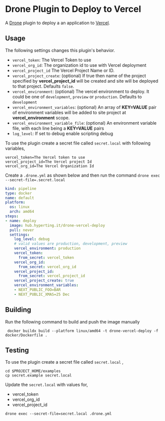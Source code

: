 # Drone Plugin to Deploy to Vercel

A [Drone](https://drone.io) plugin to deploy a an application to [Vercel](https://vercel.com/).

## Usage

The following settings changes this plugin's behavior.

* `vercel_token`: The Vercel Token to use
* `vercel_org_id`: The organization id to use with Vercel deployment
* `vercel_project_id` The Vercel Project Name or ID.
* `vercel_project_create`: (optional) If true then  name of the project specified by __vercel_project_id__ will be created and site will be deployed to that project. Defaults `false`.
* `vercel_environment`: (optional) The vercel environment to deploy. It could be one of `development`, `preview` or `production`. Defaults to `development`
* `vercel_environment_variables`: (optional) An array of __KEY=VALUE__ pair of environment variables will be added to site project at __vercel_environment__ scope.
* `vercel_environment_variable_file`: (optional) An environment variable file, with each line being a __KEY=VALUE__ pairs
* `log_level`:  If set to debug enable scripting debug

To use the plugin create a secret file called `secret.local` with following variables,

```text
vercel_token=The Vercel token to use
vercel_project_id=The Vercel project Id
vercel_org_id=The Vercel Organization Id
```

Create a `.drone.yml` as shown below and then run the command `drone exec --secret-file=.secret.local`

```yaml
kind: pipeline
type: docker
name: default
platform:
  os: linux
  arch: amd64
steps:
- name: deploy
  image: hub.hyperting.it/drone-vercel-deploy
  pull: never
  settings:
    log_level: debug
    # valid values are production, development, preview
    vercel_environment: production
    vercel_token:
      from_secret: vercel_token
    vercel_org_id:
      from_secret: vercel_org_id
    vercel_project_id:
      from_secret: vercel_project_id
    vercel_project_create: true
    vercel_environment_variables:
    - NEXT_PUBLIC_FOO=BAR
    - NEXT_PUBLIC_XMAS=25 Dec
```

## Building

Run the following command to build and push the image manually

```shell
 docker buildx build --platform linux/amd64 -t drone-vercel-deploy -f docker/Dockerfile .
```

## Testing

To use the plugin create a secret file called `secret.local` ,

```shell
cd $PROJECT_HOME/examples
cp secret.example secret.local
```

Update the `secret.local` with values for,

* vercel_token
* vercel_org_id
* vercel_project_id

```shell
drone exec --secret-file=secret.local .drone.yml
```
